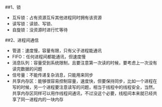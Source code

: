 ##1、锁
* 互斥锁：占有资源互斥其他进程同时拥有该资源
* 读写锁：读锁、写锁、
* 自旋锁：没资源时进行忙等待
   
##2、进程间通信
* 管道：速度慢，容量有限，只有父子进程能通讯    
* FIFO：任何进程间都能通讯，但速度慢    
* 消息队列：容量受到系统限制，且要注意第一次读的时候，要考虑上一次没有读完数据的问题    
* 信号量：不能传递复杂消息，只能用来同步    
* 共享内存区：能够很容易控制容量，速度快，但要保持同步，比如一个进程在写的时候，另一个进程要注意读写的问题，相当于线程中的线程安全，当然，共享内存区同样可以用作线程间通讯，不过没这个必要，线程间本来就已经共享了同一进程内的一块内存
   
##
